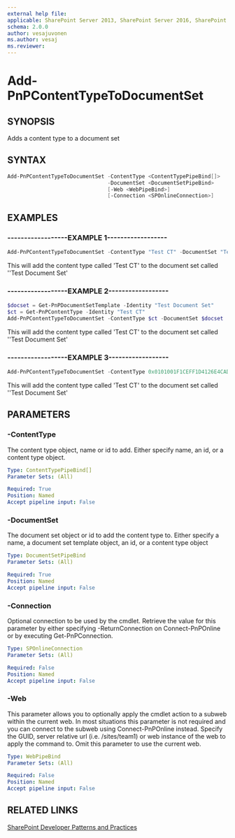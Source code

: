 ```yaml
---
external help file:
applicable: SharePoint Server 2013, SharePoint Server 2016, SharePoint Online
schema: 2.0.0
author: vesajuvonen
ms.author: vesaj
ms.reviewer:
---
```

# Add-PnPContentTypeToDocumentSet

## SYNOPSIS
Adds a content type to a document set

## SYNTAX 

```powershell
Add-PnPContentTypeToDocumentSet -ContentType <ContentTypePipeBind[]>
                                -DocumentSet <DocumentSetPipeBind>
                                [-Web <WebPipeBind>]
                                [-Connection <SPOnlineConnection>]
```

## EXAMPLES

### ------------------EXAMPLE 1------------------
```powershell
Add-PnPContentTypeToDocumentSet -ContentType "Test CT" -DocumentSet "Test Document Set"
```

This will add the content type called 'Test CT' to the document set called ''Test Document Set'

### ------------------EXAMPLE 2------------------
```powershell
$docset = Get-PnPDocumentSetTemplate -Identity "Test Document Set"
$ct = Get-PnPContentType -Identity "Test CT"
Add-PnPContentTypeToDocumentSet -ContentType $ct -DocumentSet $docset
```

This will add the content type called 'Test CT' to the document set called ''Test Document Set'

### ------------------EXAMPLE 3------------------
```powershell
Add-PnPContentTypeToDocumentSet -ContentType 0x0101001F1CEFF1D4126E4CAD10F00B6137E969 -DocumentSet 0x0120D520005DB65D094035A241BAC9AF083F825F3B
```

This will add the content type called 'Test CT' to the document set called ''Test Document Set'

## PARAMETERS

### -ContentType
The content type object, name or id to add. Either specify name, an id, or a content type object.

```yaml
Type: ContentTypePipeBind[]
Parameter Sets: (All)

Required: True
Position: Named
Accept pipeline input: False
```

### -DocumentSet
The document set object or id to add the content type to. Either specify a name, a document set template object, an id, or a content type object

```yaml
Type: DocumentSetPipeBind
Parameter Sets: (All)

Required: True
Position: Named
Accept pipeline input: False
```

### -Connection
Optional connection to be used by the cmdlet. Retrieve the value for this parameter by either specifying -ReturnConnection on Connect-PnPOnline or by executing Get-PnPConnection.

```yaml
Type: SPOnlineConnection
Parameter Sets: (All)

Required: False
Position: Named
Accept pipeline input: False
```

### -Web
This parameter allows you to optionally apply the cmdlet action to a subweb within the current web. In most situations this parameter is not required and you can connect to the subweb using Connect-PnPOnline instead. Specify the GUID, server relative url (i.e. /sites/team1) or web instance of the web to apply the command to. Omit this parameter to use the current web.

```yaml
Type: WebPipeBind
Parameter Sets: (All)

Required: False
Position: Named
Accept pipeline input: False
```

## RELATED LINKS

[SharePoint Developer Patterns and Practices](https://aka.ms/sppnp)

